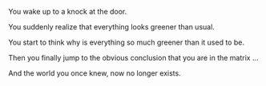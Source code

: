 You wake up to a knock at the door.

You suddenly realize that everything looks greener than usual.

You start to think why is everything so much greener than it used to be.

Then you finally jump to the obvious conclusion that you are in the matrix ...

And the world you once knew, now no longer exists.